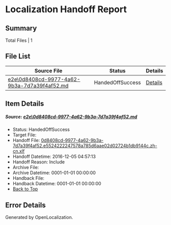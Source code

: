 # <a name='report-top'></a> Localization Handoff Report

## Summary
 Total Files | 1

## File List
 Source File | Status | Details 
 ----------- | ------ | ------- 
 [e2e\0d8408cd-9977-4a62-9b3a-7d7a39f4af52.md](https://github.com/OpenLocalizationTestOrg/ol-test0/blob/4e04c19ae09594d46602099301319095daa87f7f/e2e/0d8408cd-9977-4a62-9b3a-7d7a39f4af52.md) | HandedOffSuccess | [Details](#4435c692d1bc5903ac0474f0673e93141036d3cd1)

## Item Details
##### <a name='4435c692d1bc5903ac0474f0673e93141036d3cd1'></a> Source: [e2e\0d8408cd-9977-4a62-9b3a-7d7a39f4af52.md](https://github.com/OpenLocalizationTestOrg/ol-test0/blob/4e04c19ae09594d46602099301319095daa87f7f/e2e/0d8408cd-9977-4a62-9b3a-7d7a39f4af52.md)
* Status: HandedOffSuccess
* Target File: 
* Handoff File: [0d8408cd-9977-4a62-9b3a-7d7a39f4af52.e5524222247578a785d6aae02d02724b1db9144c.zh-cn.xlf](https://github.com/OpenLocalizationTestOrg/ol-test0-handoff/blob/cf748616ca234ee28d1c8232b89920a5f9d97d1a/ol-handoff/OpenLocalizationTestOrg/ol-test0-zhcn/shujia/ht/0d8408cd-9977-4a62-9b3a-7d7a39f4af52.e5524222247578a785d6aae02d02724b1db9144c.zh-cn.xlf)
* Handoff Datetime: 2016-12-05 04:57:13
* Handoff Reason: Include
* Archive File: 
* Archive Datetime: 0001-01-01 00:00:00
* Handback File: 
* Handback Datetime: 0001-01-01 00:00:00
* [Back to Top](#report-top)


## Error Details

Generated by OpenLocalization.
